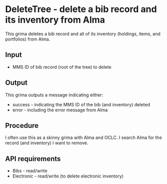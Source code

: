 # DeleteTree - delete a bib record and its inventory from Alma

This grima deletes a bib record and all of its inventory
(holdings, items, and portfolios) from Alma.

## Input
* MMS ID of bib record (root of the tree) to delete

## Output
This grima outputs a message indicating either:
* success - indicating the MMS ID of the bib (and inventory) deleted
* error - including the error message from Alma

## Procedure
I often use this as a skinny grima with Alma and OCLC. I search Alma for
the record (and inventory) I want to remove.


## API requirements
* Bibs - read/write
* Electronic - read/write (to delete electronic inventory)

